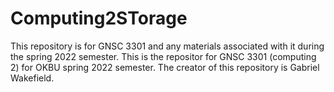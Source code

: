 # Computing2STorage
This repository is for GNSC 3301 and any materials associated with it during the spring 2022 semester. 
This is the repositor for GNSC 3301 (computing 2) for OKBU spring 2022 semester. The creator of this repository is Gabriel Wakefield.
